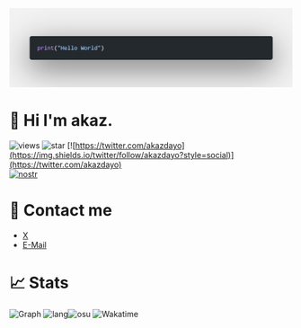 ![banner](img/hello_world.png)
# 👋 Hi I'm akaz.
![views](https://komarev.com/ghpvc/?username=akazdayo&color=lightgray)
![star](https://img.shields.io/github/stars/akazdayo?style=social)
[![https://twitter.com/akazdayo](https://img.shields.io/twitter/follow/akazdayo?style=social)](https://twitter.com/akazdayo)  
[![nostr](https://nostr-profile.vercel.app/api/profile/1beecee55f69ebc2890403606f28b5e8ebbab23d226730e12b4bf762d29d2162)](https://nosta.me/npub1r0hvae2ld84u9zgyqdsx7294ar4m4v3ayfnnpcftf0mk955ay93qejel3w)

# 📮 Contact me
* [X](https://twitter.com/akazdayo)
* [E-Mail](mailto:akazdayo@odango.app)

# 📈 Stats
![Graph](http://github-profile-summary-cards.vercel.app/api/cards/profile-details?username=akazdayo&theme=zenburn)
![lang](http://github-profile-summary-cards.vercel.app/api/cards/repos-per-language?username=akazdayo&theme=zenburn&exclude=)![osu](https://osu-sig.vercel.app/card?user=akazdayo&mode=std&lang=en&round_avatar=true&animation=true&mini=true&w=667&h=200)
![Wakatime](https://wakatime.com/share/@2ca56bfc-391b-41d4-bccc-2ec805bfcc7b/507682f8-86cd-44b1-96ed-22545611f522.svg)
